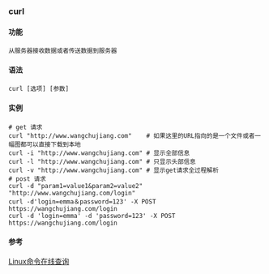### curl

#### 功能

```
从服务器接收数据或者传送数据到服务器
```

#### 语法

```
curl [选项] [参数]
```

#### 实例

```shell
# get 请求
curl "http://www.wangchujiang.com"    # 如果这里的URL指向的是一个文件或者一幅图都可以直接下载到本地
curl -i "http://www.wangchujiang.com" # 显示全部信息
curl -l "http://www.wangchujiang.com" # 只显示头部信息
curl -v "http://www.wangchujiang.com" # 显示get请求全过程解析
# post 请求
curl -d "param1=value1&param2=value2" "http://www.wangchujiang.com/login"
curl -d'login=emma＆password=123' -X POST https://wangchujiang.com/login
curl -d 'login=emma' -d 'password=123' -X POST  https://wangchujiang.com/login

```

#### 参考

[Linux命令在线查询](https://wangchujiang.com/linux-command/c/curl.html)